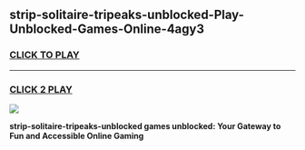 
## strip-solitaire-tripeaks-unblocked-Play-Unblocked-Games-Online-4agy3
<h3>
<a href="https://premium76.site?title=strip-solitaire-tripeaks-unblocked&ref=25A">CLICK TO PLAY</a></h3>
<hr>

<h3>
<a href="https://premium76.site?title=strip-solitaire-tripeaks-unblocked&ref=25A">CLICK 2 PLAY</a>
  
</h3>

<a href="https://premium76.site?title=strip-solitaire-tripeaks-unblocked&ref=25A"><img src="https://clearcache.store/games.png"></a>


**strip-solitaire-tripeaks-unblocked games unblocked: Your Gateway to Fun and Accessible Online Gaming**
